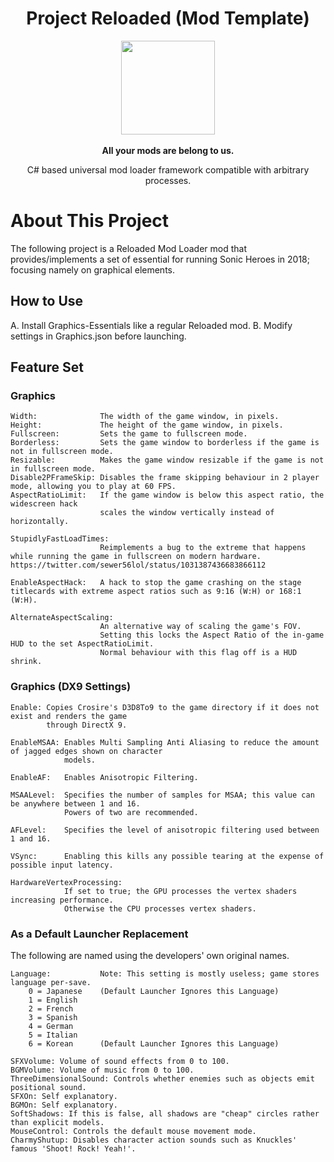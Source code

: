 
<div align="center">
	<h1>Project Reloaded (Mod Template)</h1>
	<img src="https://i.imgur.com/BjPn7rU.png" width="150" align="center" />
	<br/> <br/>
	<strong>All your mods are belong to us.</strong>
	<p>C# based universal mod loader framework compatible with arbitrary processes.</p>
</div>


# About This Project

The following project is a Reloaded Mod Loader mod that provides/implements a set of essential for running Sonic Heroes in 2018; focusing namely on graphical elements.

## How to Use

A. Install Graphics-Essentials like a regular Reloaded mod.
B. Modify settings in Graphics.json before launching.

## Feature Set

### Graphics
```
Width:              The width of the game window, in pixels.
Height:             The height of the game window, in pixels.
Fullscreen:         Sets the game to fullscreen mode.
Borderless:         Sets the game window to borderless if the game is not in fullscreen mode.
Resizable:          Makes the game window resizable if the game is not in fullscreen mode.
Disable2PFrameSkip: Disables the frame skipping behaviour in 2 player mode, allowing you to play at 60 FPS.
AspectRatioLimit:   If the game window is below this aspect ratio, the widescreen hack 
                    scales the window vertically instead of horizontally.

StupidlyFastLoadTimes: 
                    Reimplements a bug to the extreme that happens while running the game in fullscreen on modern hardware.                      https://twitter.com/sewer56lol/status/1031387436683866112

EnableAspectHack:   A hack to stop the game crashing on the stage titlecards with extreme aspect ratios such as 9:16 (W:H) or 168:1 (W:H).

AlternateAspectScaling:
                    An alternative way of scaling the game's FOV.
                    Setting this locks the Aspect Ratio of the in-game HUD to the set AspectRatioLimit.
                    Normal behaviour with this flag off is a HUD shrink.
```

### Graphics (DX9 Settings)
```
Enable: Copies Crosire's D3D8To9 to the game directory if it does not exist and renders the game
        through DirectX 9.

EnableMSAA: Enables Multi Sampling Anti Aliasing to reduce the amount of jagged edges shown on character
            models.
        
EnableAF:   Enables Anisotropic Filtering.

MSAALevel:  Specifies the number of samples for MSAA; this value can be anywhere between 1 and 16.
            Powers of two are recommended.

AFLevel:    Specifies the level of anisotropic filtering used between 1 and 16.

VSync:      Enabling this kills any possible tearing at the expense of possible input latency.

HardwareVertexProcessing: 
            If set to true; the GPU processes the vertex shaders increasing performance.
            Otherwise the CPU processes vertex shaders.
```

### As a Default Launcher Replacement
The following are named using the developers' own original names.

```
Language:           Note: This setting is mostly useless; game stores language per-save.
    0 = Japanese    (Default Launcher Ignores this Language) 
    1 = English
    2 = French
    3 = Spanish
    4 = German
    5 = Italian
    6 = Korean      (Default Launcher Ignores this Language)

SFXVolume: Volume of sound effects from 0 to 100.
BGMVolume: Volume of music from 0 to 100.    
ThreeDimensionalSound: Controls whether enemies such as objects emit positional sound.
SFXOn: Self explanatory.
BGMOn: Self explanatory.
SoftShadows: If this is false, all shadows are "cheap" circles rather than explicit models.
MouseControl: Controls the default mouse movement mode.
CharmyShutup: Disables character action sounds such as Knuckles' famous 'Shoot! Rock! Yeah!'.
```
